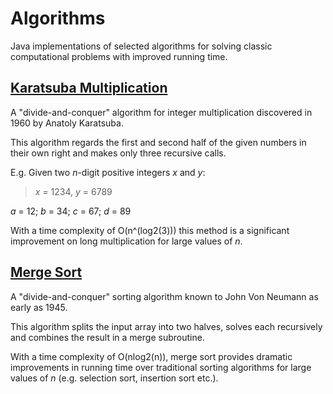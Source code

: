 # Algorithms

Java implementations of selected algorithms for solving classic computational problems with improved running time.

## [Karatsuba Multiplication](https://en.wikipedia.org/wiki/Karatsuba_algorithm)

A "divide-and-conquer" algorithm for integer multiplication discovered in 1960 by Anatoly Karatsuba.

This algorithm regards the first and second half of the given numbers in their own right and makes only three recursive calls.

E.g. Given two _n_-digit positive integers _x_ and _y_:

> _x_ = 1234, _y_ = 6789

_a_ = 12; _b_ = 34; _c_ = 67; _d_ = 89

With a time complexity of O(n^(log2(3))) this method is a significant improvement on long multiplication for large values of _n_.

## [Merge Sort](https://en.wikipedia.org/wiki/Merge_sort)

A "divide-and-conquer" sorting algorithm known to John Von Neumann as early as 1945.

This algorithm splits the input array into two halves, solves each recursively and combines the result in a merge subroutine.

With a time complexity of O(nlog2(n)), merge sort provides dramatic improvements in running time over traditional sorting algorithms for large values of _n_ (e.g. selection sort, insertion sort etc.).